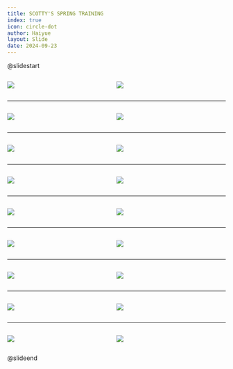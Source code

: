 ```yaml
---
title: SCOTTY'S SPRING TRAINING
index: true
icon: circle-dot
author: Haiyue
layout: Slide
date: 2024-09-23
---
```

 
@slidestart

<div style="display:flex">
<div style="flex:1">

![](/reading/english/Level-O/SCOTTY'S%20SPRING%20TRAINING/001.webp)
</div>
<div style="flex:1">

![](/reading/english/Level-O/SCOTTY'S%20SPRING%20TRAINING/002.webp)
</div>
</div>

---

<div style="display:flex">
<div style="flex:1">

![](/reading/english/Level-O/SCOTTY'S%20SPRING%20TRAINING/003.webp)
</div>
<div style="flex:1">

![](/reading/english/Level-O/SCOTTY'S%20SPRING%20TRAINING/004.webp)
</div>
</div>

---

<div style="display:flex">
<div style="flex:1">

![](/reading/english/Level-O/SCOTTY'S%20SPRING%20TRAINING/005.webp)
</div>
<div style="flex:1">

![](/reading/english/Level-O/SCOTTY'S%20SPRING%20TRAINING/006.webp)
</div>
</div>

---

<div style="display:flex">
<div style="flex:1">

![](/reading/english/Level-O/SCOTTY'S%20SPRING%20TRAINING/007.webp)
</div>
<div style="flex:1">

![](/reading/english/Level-O/SCOTTY'S%20SPRING%20TRAINING/008.webp)
</div>
</div>

---

<div style="display:flex">
<div style="flex:1">

![](/reading/english/Level-O/SCOTTY'S%20SPRING%20TRAINING/009.webp)
</div>
<div style="flex:1">

![](/reading/english/Level-O/SCOTTY'S%20SPRING%20TRAINING/010.webp)
</div>
</div>

---

<div style="display:flex">
<div style="flex:1">

![](/reading/english/Level-O/SCOTTY'S%20SPRING%20TRAINING/011.webp)
</div>
<div style="flex:1">

![](/reading/english/Level-O/SCOTTY'S%20SPRING%20TRAINING/012.webp)
</div>
</div>

---

<div style="display:flex">
<div style="flex:1">

![](/reading/english/Level-O/SCOTTY'S%20SPRING%20TRAINING/013.webp)
</div>
<div style="flex:1">

![](/reading/english/Level-O/SCOTTY'S%20SPRING%20TRAINING/014.webp)
</div>
</div>

---

<div style="display:flex">
<div style="flex:1">

![](/reading/english/Level-O/SCOTTY'S%20SPRING%20TRAINING/015.webp)
</div>
<div style="flex:1">

![](/reading/english/Level-O/SCOTTY'S%20SPRING%20TRAINING/016.webp)
</div>
</div>

---

<div style="display:flex">
<div style="flex:1">

![](/reading/english/Level-O/SCOTTY'S%20SPRING%20TRAINING/017.webp)
</div>
<div style="flex:1">

![](/reading/english/Level-O/SCOTTY'S%20SPRING%20TRAINING/018.webp)
</div>
</div>

@slideend